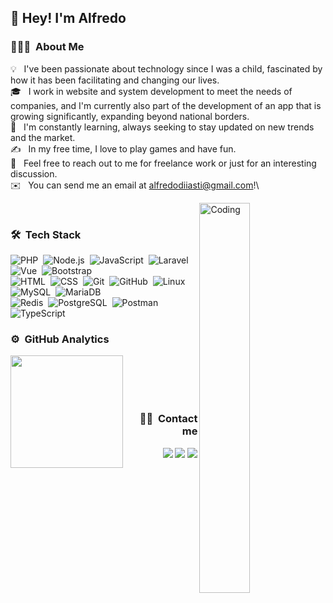<h2>👋 Hey! I'm Alfredo</h2>

### 👨🏻‍💻 &nbsp;About Me

💡 &nbsp; I've been passionate about technology since I was a child, fascinated by how it has been facilitating and changing our lives.\
🎓 &nbsp; I work in website and system development to meet the needs of companies, and I'm currently also part of the development of an app that is growing significantly, expanding beyond national borders.\
🌱 &nbsp; I'm constantly learning, always seeking to stay updated on new trends and the market.\
✍️ &nbsp; In my free time, I love to play games and have fun.\
💬 &nbsp; Feel free to reach out to me for freelance work or just for an interesting discussion.\
✉️ &nbsp; You can send me an email at alfredodiiasti@gmail.com!\

<img alt="Coding" width="40%" src="https://res.cloudinary.com/upwork-cloud/video/upload/c_scale,w_1000/v1669620787/catalog/1597129497007431680/dynixi5mm4tuqa3rjvm3.JPEG" align="right"/>
<br>


### 🛠 &nbsp;Tech Stack

![PHP](https://img.shields.io/badge/-PHP-05122A?style=flat&logo=php)&nbsp;
![Node.js](https://img.shields.io/badge/-Node.js-05122A?style=flat&logo=node.js)&nbsp;
![JavaScript](https://img.shields.io/badge/-JavaScript-05122A?style=flat&logo=javascript)&nbsp;
![Laravel](https://img.shields.io/badge/-Laravel-05122A?style=flat&logo=Laravel&logoColor=FFA518)&nbsp;
![Vue](https://img.shields.io/badge/-Vue%20Js-05122A?style=flat&logo=vue.js)&nbsp;
![Bootstrap](https://img.shields.io/badge/-Bootstrap-05122A?style=flat&logo=bootstrap&logoColor=563D7C)\
![HTML](https://img.shields.io/badge/-HTML-05122A?style=flat&logo=HTML5)&nbsp;
![CSS](https://img.shields.io/badge/-CSS-05122A?style=flat&logo=CSS3&logoColor=1572B6)&nbsp;
![Git](https://img.shields.io/badge/-Git-05122A?style=flat&logo=git)&nbsp;
![GitHub](https://img.shields.io/badge/-GitHub-05122A?style=flat&logo=github)&nbsp;
![Linux](https://img.shields.io/badge/-Linux-05122A?style=flat&logo=linux)&nbsp;
![MySQL](https://img.shields.io/badge/-MySQL-05122A?style=flat&logo=mysql&logoColor=FFFFFF)&nbsp;
![MariaDB](https://img.shields.io/badge/-MariaDB-05122A?style=flat&logo=mariadb)&nbsp;\
![Redis](https://img.shields.io/badge/-REDIS-05122A?style=flat&logo=redis)&nbsp;
![PostgreSQL](https://img.shields.io/badge/-PostgreSQL-05122A?style=flat&logo=postgresql)&nbsp;
![Postman](https://img.shields.io/badge/-Postman-05122A?style=flat&logo=postman)&nbsp;
![TypeScript](https://img.shields.io/badge/-TypeScript-05122A?style=flat&logo=typescript)&nbsp;

### ⚙️ &nbsp;GitHub Analytics

<p align="center">
<a href="https://github.com/AlfredoDias">
  <img height="180em" src="https://github-readme-stats-eight-theta.vercel.app/api?username=AlfredoDias&show_icons=true&theme=algolia&include_all_commits=true&count_private=true" align="left"/>
  <!-- <img height="180em" src="https://github-readme-stats-eight-theta.vercel.app/api/top-langs/?username=AlfredoDias&layout=compact&langs_count=8&theme=algolia"/> -->
</a>
</p>

<br><br><br><br>

<h3 align="right"> 🤝🏻 &nbsp;Contact me </h3>

<p align="right">
<!-- <a href="#"><img src="https://img.shields.io/badge/-AndersonSilva.dev-3423A6?style=flat&logo=Google-Chrome&logoColor=white"/></a> -->
<a href="https://www.linkedin.com/in/alfredo-dias-837068146/" target="_blank"><img src="https://img.shields.io/badge/-Alfredo Dias-0077B5?style=flat&logo=Linkedin&logoColor=white"/></a>
<a href="https://instagram.com/adiasdev" target="_blank"><img src="https://img.shields.io/badge/-@adiasdev-E4405F?style=flat&logo=Instagram&logoColor=white"/></a>
<a href="mailto:alfredodiiasti@gmail.com" target="_blank"><img src="https://img.shields.io/badge/-alfredodiiasti@gmail.com-D14836?style=flat&logo=Gmail&logoColor=white"/></a>
<!-- <a href="#" target="_blank"><img src="https://img.shields.io/badge/-Alfredo Dias-1877F2?style=flat&logo=Discord&logoColor=white"/></a> -->
</p>
